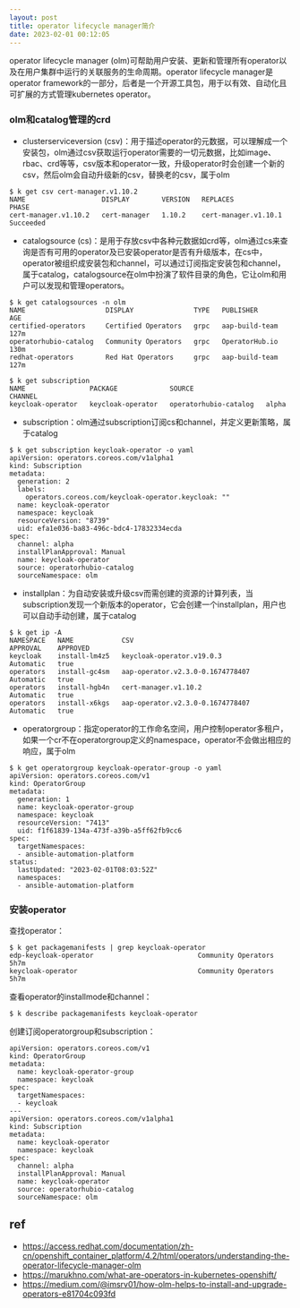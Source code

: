 ```yaml
---
layout: post
title: operator lifecycle manager简介
date: 2023-02-01 00:12:05
---
```


operator lifecycle manager (olm)可帮助用户安装、更新和管理所有operator以及在用户集群中运行的关联服务的生命周期。operator lifecycle manager是operator framework的一部分，后者是一个开源工具包，用于以有效、自动化且可扩展的方式管理kubernetes operator。

### olm和catalog管理的crd

- clusterserviceversion (csv)：用于描述operator的元数据，可以理解成一个安装包，olm通过csv获取运行operator需要的一切元数据，比如image、rbac、crd等等，csv版本和operator一致，升级operator时会创建一个新的csv，然后olm会自动升级新的csv，替换老的csv，属于olm

```
$ k get csv cert-manager.v1.10.2
NAME                   DISPLAY        VERSION   REPLACES               PHASE
cert-manager.v1.10.2   cert-manager   1.10.2    cert-manager.v1.10.1   Succeeded
```

- catalogsource (cs)：是用于存放csv中各种元数据如crd等，olm通过cs来查询是否有可用的operator及已安装operator是否有升级版本，在cs中，operator被组织成安装包和channel，可以通过订阅指定安装包和channel，属于catalog，catalogsource在olm中扮演了软件目录的角色，它让olm和用户可以发现和管理operators。

```
$ k get catalogsources -n olm
NAME                    DISPLAY               TYPE   PUBLISHER        AGE
certified-operators     Certified Operators   grpc   aap-build-team   127m
operatorhubio-catalog   Community Operators   grpc   OperatorHub.io   130m
redhat-operators        Red Hat Operators     grpc   aap-build-team   127m

$ k get subscription
NAME                PACKAGE             SOURCE                  CHANNEL
keycloak-operator   keycloak-operator   operatorhubio-catalog   alpha
```

- subscription：olm通过subscription订阅cs和channel，并定义更新策略，属于catalog

```
$ k get subscription keycloak-operator -o yaml
apiVersion: operators.coreos.com/v1alpha1
kind: Subscription
metadata:
  generation: 2
  labels:
    operators.coreos.com/keycloak-operator.keycloak: ""
  name: keycloak-operator
  namespace: keycloak
  resourceVersion: "8739"
  uid: efa1e036-ba83-496c-bdc4-17832334ecda
spec:
  channel: alpha
  installPlanApproval: Manual
  name: keycloak-operator
  source: operatorhubio-catalog
  sourceNamespace: olm
```

- installplan：为自动安装或升级csv而需创建的资源的计算列表，当subscription发现一个新版本的operator，它会创建一个installplan，用户也可以自动手动创建，属于catalog

```
$ k get ip -A
NAMESPACE   NAME            CSV                                APPROVAL    APPROVED
keycloak    install-lm4z5   keycloak-operator.v19.0.3          Automatic   true
operators   install-gc4sm   aap-operator.v2.3.0-0.1674778407   Automatic   true
operators   install-hgb4n   cert-manager.v1.10.2               Automatic   true
operators   install-x6kgs   aap-operator.v2.3.0-0.1674778407   Automatic   true
```

- operatorgroup：指定operator的工作命名空间，用户控制operator多租户，如果一个cr不在operatorgroup定义的namespace，operator不会做出相应的响应，属于olm

```
$ k get operatorgroup keycloak-operator-group -o yaml
apiVersion: operators.coreos.com/v1
kind: OperatorGroup
metadata:
  generation: 1
  name: keycloak-operator-group
  namespace: keycloak
  resourceVersion: "7413"
  uid: f1f61839-134a-473f-a39b-a5ff62fb9cc6
spec:
  targetNamespaces:
  - ansible-automation-platform
status:
  lastUpdated: "2023-02-01T08:03:52Z"
  namespaces:
  - ansible-automation-platform
```

### 安装operator

查找operator：

```
$ k get packagemanifests | grep keycloak-operator
edp-keycloak-operator                          Community Operators   5h7m
keycloak-operator                              Community Operators   5h7m
```

查看operator的installmode和channel：

```
$ k describe packagemanifests keycloak-operator
```

创建订阅operatorgroup和subscription：

```
apiVersion: operators.coreos.com/v1
kind: OperatorGroup
metadata:
  name: keycloak-operator-group
  namespace: keycloak
spec:
  targetNamespaces:
  - keycloak
---
apiVersion: operators.coreos.com/v1alpha1
kind: Subscription
metadata:
  name: keycloak-operator
  namespace: keycloak
spec:
  channel: alpha
  installPlanApproval: Manual
  name: keycloak-operator
  source: operatorhubio-catalog
  sourceNamespace: olm
```

## ref

- https://access.redhat.com/documentation/zh-cn/openshift_container_platform/4.2/html/operators/understanding-the-operator-lifecycle-manager-olm
- https://marukhno.com/what-are-operators-in-kubernetes-openshift/
- https://medium.com/@imsrv01/how-olm-helps-to-install-and-upgrade-operators-e81704c093fd
